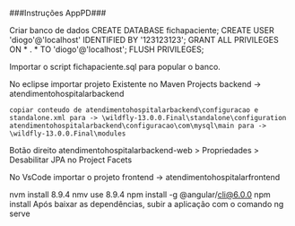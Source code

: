###Instruções AppPD###

Criar banco de dados
CREATE DATABASE fichapaciente;
CREATE USER 'diogo'@'localhost' IDENTIFIED BY '123123123';
GRANT ALL PRIVILEGES ON * . * TO 'diogo'@'localhost';
FLUSH PRIVILEGES;

Importar o script fichapaciente.sql para popular o banco.

No eclipse importar projeto Existente no Maven Projects
	backend -> atendimentohospitalarbackend

	copiar conteudo de atendimentohospitalarbackend\configuracao e standalone.xml para -> \wildfly-13.0.0.Final\standalone\configuration
	atendimentohospitalarbackend\configuracao\com\mysql\main para -> \wildfly-13.0.0.Final\modules

Botão direito atendimentohospitalarbackend-web > Propriedades > Desabilitar JPA no Project Facets


No VsCode importar o projeto
	frontend -> atendimentohospitalarfrontend


nvm install 8.9.4
nmv use 8.9.4
npm install -g @angular/cli@6.0.0
npm install
Após baixar as dependências, subir a aplicação com o comando ng serve
